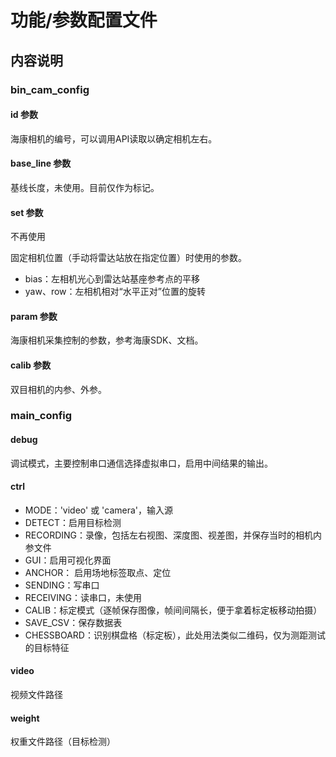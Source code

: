 # 功能/参数配置文件

## 内容说明

### bin_cam_config

#### id 参数

海康相机的编号，可以调用API读取以确定相机左右。

#### base_line 参数

基线长度，未使用。目前仅作为标记。

#### set 参数

不再使用

固定相机位置（手动将雷达站放在指定位置）时使用的参数。

* bias：左相机光心到雷达站基座参考点的平移
* yaw、row：左相机相对“水平正对”位置的旋转

#### param 参数

海康相机采集控制的参数，参考海康SDK、文档。

#### calib 参数

双目相机的内参、外参。

### main_config

#### debug

调试模式，主要控制串口通信选择虚拟串口，启用中间结果的输出。

#### ctrl

* MODE：'video' 或 'camera'，输入源
* DETECT：启用目标检测
* RECORDING：录像，包括左右视图、深度图、视差图，并保存当时的相机内参文件
* GUI：启用可视化界面
* ANCHOR： 启用场地标签取点、定位
* SENDING：写串口
* RECEIVING：读串口，未使用
* CALIB：标定模式（逐帧保存图像，帧间间隔长，便于拿着标定板移动拍摄）
* SAVE_CSV：保存数据表
* CHESSBOARD：识别棋盘格（标定板），此处用法类似二维码，仅为测距测试的目标特征

#### video

视频文件路径

#### weight

权重文件路径（目标检测）
